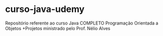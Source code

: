 # curso-java-udemy
Repositório referente ao curso Java COMPLETO Programação Orientada a Objetos +Projetos ministrado pelo Prof. Nélio Alves
